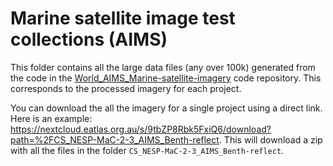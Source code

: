 # Marine satellite image test collections (AIMS) 
This folder contains all the large data files (any over 100k) generated from the code in the [World_AIMS_Marine-satellite-imagery](https://github.com/eatlas/World_AIMS_Marine-satellite-imagery) code repository. This corresponds to the processed imagery for each project.

You can download the all the imagery for a single project using a direct link. Here is an example:  https://nextcloud.eatlas.org.au/s/9tbZP8Rbk5FxiQ6/download?path=%2FCS_NESP-MaC-2-3_AIMS_Benth-reflect. This will download a zip with all the files in the folder `CS_NESP-MaC-2-3_AIMS_Benth-reflect`. 